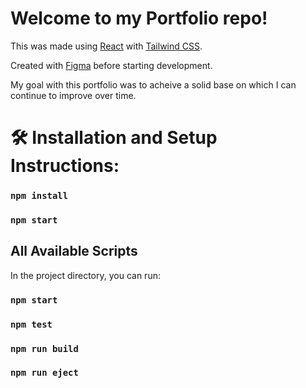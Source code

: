 # Welcome to my Portfolio repo!

This was made using [React](https://github.com/facebook/create-react-app) with [Tailwind CSS](https://tailwindcss.com/). 

Created with [Figma](https://www.figma.com/file/jweDCVYATCHhGLbF2a0OZT/Ross's-Portfolio?node-id=0%3A1) before starting development.


My goal with this portfolio was to acheive a solid base on which I can continue to improve over time.

# 🛠 Installation and Setup Instructions:

### `npm install`
### `npm start`

## All Available Scripts
In the project directory, you can run:
### `npm start`
### `npm test`
### `npm run build`
### `npm run eject`